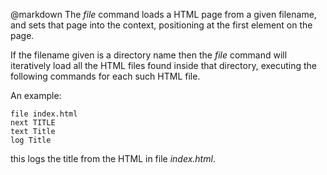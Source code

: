 @markdown
The *file* command loads a HTML page from a given filename, and
	sets that page into the context, positioning at the first
	element on the page.

If the filename given is a directory name then the *file* command
	will iteratively load all the HTML files found inside that
	directory, executing the following commands for each such HTML file.

An example:

~~~
file index.html
next TITLE
text Title
log Title
~~~

this logs the title from the HTML in file *index.html*.

